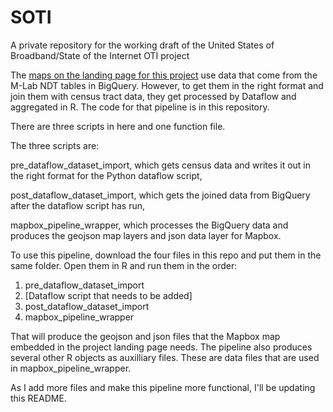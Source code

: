 # SOTI
A private repository for the working draft of the United States of Broadband/State of the Internet OTI project

The [maps on the landing page for this project](https://opentechinstitute.github.io/SOTI/SOTI.html) use data that come from the M-Lab NDT 
tables in BigQuery. However, to get them in the right format and join them with census tract data, they get processed by Dataflow and 
aggregated in R. The code for that pipeline is in this repository. 

There are three scripts in here and one function file.

The three scripts are:

pre_dataflow_dataset_import, which gets census data and writes it out in the right format for the Python dataflow script,

post_dataflow_dataset_import, which gets the joined data from BigQuery after the dataflow script has run,

mapbox_pipeline_wrapper, which processes the BigQuery data and produces the geojson map layers and json data layer for Mapbox.

To use this pipeline, download the four files in this repo and put them in the same folder. 
Open them in R and run them in the order:

1) pre_dataflow_dataset_import
2) [Dataflow script that needs to be added]
3) post_dataflow_dataset_import
4) mapbox_pipeline_wrapper

That will produce the geojson and json files that the Mapbox map embedded in the project landing page needs. The pipeline also produces 
several other R objects as auxilliary files. These are data files that are used in mapbox_pipeline_wrapper.

As I add more files and make this pipeline more functional, I'll be updating this README. 
